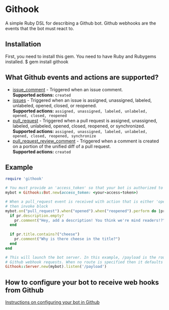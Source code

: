 # Githook

A simple Ruby DSL for describing a Github bot. Github webhooks are the events that the bot must react to.

## Installation
First, you need to install this gem. You need to have Ruby and Rubygems installed.
  $ gem install githook

## What Github events and actions are supported?

* [issue_comment](https://developer.github.com/v3/activity/events/types/#issuecommentevent) - Triggered when an issue comment.  
   **Supported actions:** `created`
* [issues](https://developer.github.com/v3/activity/events/types/#issuesevent) - Triggered when an issue is assigned, unassigned, labeled, unlabeled, opened, closed, or reopened.  
   **Supported actions:** `assigned, unassigned, labeled, unlabeled, opened, closed, reopened`
* [pull_request](https://developer.github.com/v3/activity/events/types/#pullrequestevent) - Triggered when a pull request is assigned, unassigned, labeled, unlabeled, opened, closed, reopened, or synchronized.  
  **Supported actions:** `assigned, unassigned, labeled, unlabeled, opened, closed, reopened, synchronize`
* [pull_request_review_comment](https://developer.github.com/v3/activity/events/types/#pullrequestreviewcommentevent) - Triggered when a comment is created on a portion of the unified diff of a pull request.  
  **Supported actions:** `created`

## Example

```ruby
require 'githook'

# You must provide an 'access_token' so that your bot is authorized to perform Github actions to your repos
mybot = Githook::Bot.new(access_token: <your-access-token>)

# When a pull_request event is received with action that is either 'opened' or 'reopened'
# then invoke block
mybot.on("pull_request").when("opened").when("reopened").perform do |pr|
  if pr.description.empty?
    pr.comment("Hey, add a description! You think we're mind readers!?")
  end
  
  if pr.title.contains?("cheese")
    pr.comment("Why is there cheese in the title?")
  end
end

# This will launch the bot server. In this example, /payload is the route that handles
# Github webhook requests. When no route is specified then it defaults to the root route.
Githook::Server.new(mybot).listen('/payload')
```

## How to configure your bot to receive web hooks from Github
[Instructions on configuring your bot in Github](./docs/configure-webhooks-github.md)
